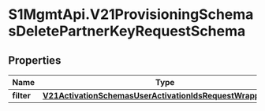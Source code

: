 # S1MgmtApi.V21ProvisioningSchemasDeletePartnerKeyRequestSchema

## Properties
Name | Type | Description | Notes
------------ | ------------- | ------------- | -------------
**filter** | [**V21ActivationSchemasUserActivationIdsRequestWrapperFilter**](V21ActivationSchemasUserActivationIdsRequestWrapperFilter.md) |  | [optional] 



